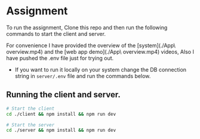 # Assignment

To run the assignment, Clone this repo and then run the following commands to start the client and server.

For convenience I have provided the overview of the [system](./App\ overview.mp4) and the [web app demo](./App\ overview.mp4) videos, Also I have pushed the .env file just for trying out.

- If you want to run it locally on your system change the DB connection string in `server/.env` file and run the commands below.

## Running the client and server.

```sh
# Start the client
cd ./client && npm install && npm run dev

# Start the server
cd ./server && npm install && npm run dev

```
